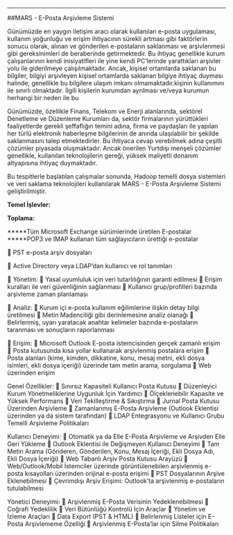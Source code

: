 - - -
##MARS - E-Posta Arşivleme Sistemi

Günümüzde en yaygın iletişim aracı olarak kullanılan e-posta uygulaması, kullanım yoğunluğu ve erişim ihtiyacının sürekli artması gibi faktörlerin sonucu olarak, alınan ve gönderilen e-postaların saklanması ve arşivlenmesi gibi gereksinimleri de beraberinde getirmektedir. Bu ihtiyaç genellikle kurum çalışanlarının kendi inisiyatifleri ile yine kendi PC’lerinde yarattıkları arşivler yolu ile giderilmeye çalışılmaktadır. Ancak, kişisel ortamlarda saklanan bu bilgiler, bilgiyi arşivleyen kişisel ortamlarda saklanan bilgiye ihtiyaç duyması halinde, genellikle bu bilgilere ulaşım imkanı olmamaktadır.kişinin kullanımını ile sınırlı olmaktadır. İlgili kişilerin kurumdan ayrılması ve/veya kurumun herhangi bir neden ile bu 

Günümüzde, özellikle Finans, Telekom ve Enerji alanlarında, sektörel Denetleme ve Düzenleme Kurumları da, sektör firmalarının yürüttükleri faaliyetlerde gerekli şeffaflığın temini adına, firma ve paydaşları ile yapılan her türlü elektronik haberleşme bilgilerinin de anında ulaşılabilir bir şekilde saklanmasını talep etmektedirler. Bu ihtiyaca cevap verebilmek adına çeşitli çözümler piyasada oluşmaktadır. Ancak önerilen Yurtdışı menşeli çözümler genellikle, kullanılan teknolojilerin gereği, yüksek maliyetli donanım altyapısına ihtiyaç duymaktadır.

Bu tespitlerle başlatılan çalışmalar sonunda, Hadoop temelli dosya sistemleri ve veri saklama teknolojileri kullanılarak MARS - E-Posta Arşivleme Sistemi geliştirilmiştir.


**Temel İşlevler:**

**Toplama:**

*****Tüm Microsoft Exchange sürümlerinde üretilen E-postalar
*****POP3 ve IMAP kullanan tüm sağlayıcıların ürettiği e-postalar

	PST e-posta arşiv dosyaları

	Active Directory veya LDAP’dan kullanıcı ve rol tanımları

	Yönetim:
	Yasal uyumluluk için veri tutarlılığının garanti edilmesi
	Erişim kuralları ile veri güvenliğinin sağlanması
	Kullanıcı grup/profilleri bazında arşivleme zaman planlaması

	Analiz:
	Kurum içi e-posta kullanım eğilimlerine ilişkin detay bilgi üretilmesi
	Metin Madenciliği gibi derinlemesine analiz olanağı
	Belirlenmiş, uyarı yaratacak anahtar kelimeler bazında e-postaların taranması ve sonuçların raporlanması

	Erişim:
	Microsoft Outlook E-posta istemcisinden gerçek zamanlı erişim
	Posta kutusunda kısa yollar kullanarak arşivlenmiş postalara erişim
	Posta alanları (kime, kimden, dikkatine, konu, mesaj metni, ekli dosya isimleri, ekli dosya içeriği) üzerinde tam metin arama, sorgulama 
	Web üzerinden erişim

Genel Özellikler:
	Sınırsız Kapasiteli Kullanıcı Posta Kutusu
	Düzenleyici Kurum Yönetmeliklerine Uygunluk İçin Yardımcı
	Ölçeklenebilir Kapasite ve Yüksek Performans
	Veri Tekilleştirme & Sıkıştırma
	Jurnal Posta Kutusu Üzerinden Arşivleme
	Zamanlanmış E-Posta Arşivleme (Outlook Eklentisi üzerinden ya da sistem tarafından)
	LDAP Entegrasyonu ve Kullanıcı Grubu Temelli Arşivleme Politikaları

Kullanıcı Deneyimi:
	Otomatik ya da Elle E-Posta Arşivleme ve Arşivden Elle Geri Yükleme
	Outlook Eklentisi ile Değişmeyen Kullanıcı Deneyimi
	Tam Metin Arama (Gönderen, Gönderilen, Konu, Mesaj İçeriği, Ekli Dosya Adı, Ekli Dosya İçeriği)
	Web Tabanlı Arşiv Posta Kutusu Arayüzü
	Web/Outlook/Mobil İstemciler üzerinde görüntülenebilen arşivlenmiş e-posta kısayolları üzerinden orijinal e-posta erişimi
	PST Dosyalarının Arşive Eklenebilmesi
	Çevrimdışı Arşiv Erişimi: Outlook’ta arşivlenmiş e-postaların tutulabilmesi


Yönetici Deneyimi:
	Arşivlenmiş E-Posta Verisinin Yedeklenebilmesi
	Coğrafi Yedeklilik
	Veri Bütünlüğü Kontrolü İçin Araçlar
	Yönetim ve İzleme Araçları
	Data Export (PST & HTML)
	Belirlenmiş Listeler için E-Posta Arşivlememe Özelliği
	Arşivlenmiş E-Posta’lar için Silme Politikaları
